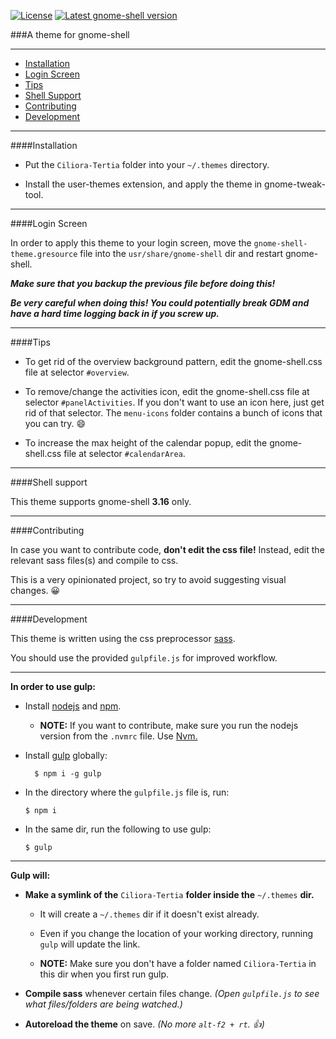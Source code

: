 [![ License ](https://img.shields.io/badge/license-GPLv3-blue.svg?style=flat-square)](LICENSE)
[![ Latest gnome-shell version ](https://img.shields.io/badge/gnome--shell-3.16-brightgreen.svg?style=flat-square)](#shell-support)

###A theme for gnome-shell

---

* [Installation](#installation)
* [Login Screen](#login-screen)
* [Tips](#tips)
* [Shell Support](#shell-support)
* [Contributing](#contributing)
* [Development](#development)

---

####Installation

* Put the `Ciliora-Tertia` folder into your `~/.themes` directory.

* Install the user-themes extension, and apply the theme in gnome-tweak-tool.

---

####Login Screen

In order to apply this theme to your login screen, move the `gnome-shell-theme.gresource` file into the `usr/share/gnome-shell` dir and restart gnome-shell.

**_Make sure that you backup the previous file before doing this!_**

**_Be very careful when doing this! You could potentially break GDM and have a hard time logging back in if you screw up._**

---

####Tips

* To get rid of the overview background pattern, edit the gnome-shell.css file at selector `#overview`.

* To remove/change the activities icon, edit the gnome-shell.css file at selector `#panelActivities`. If you don't want to use an icon here, just get rid of that selector. The `menu-icons` folder contains a bunch of icons that you can try. :smile:

* To increase the max height of the calendar popup, edit the gnome-shell.css file at selector `#calendarArea`.

---

####Shell support

This theme supports gnome-shell **3.16** only.

---

####Contributing

In case you want to contribute code, **don't edit the css file!** Instead, edit the relevant sass files(s) and compile to css.

This is a very opinionated project, so try to avoid suggesting visual changes. :grinning:

---

####Development

This theme is written using the css preprocessor [sass](http://sass-lang.com/).  

You should use the provided `gulpfile.js` for improved workflow.

---

**In order to use gulp:**

* Install [nodejs](https://nodejs.org/) and [npm](https://www.npmjs.com/).
    * **NOTE:** If you want to contribute, make sure you run the nodejs version from the `.nvmrc` file. Use [Nvm.](https://github.com/creationix/nvm)

* Install [gulp](http://gulpjs.com/) globally:

        $ npm i -g gulp

* In the directory where the `gulpfile.js` file is, run:

    ```
    $ npm i
    ```

* In the same dir, run the following to use gulp:

    ```
    $ gulp
    ```

---

**Gulp will:**

* **Make a symlink of the** `Ciliora-Tertia` **folder inside the** `~/.themes` **dir.**

    * It will create a `~/.themes` dir if it doesn't exist already.

    * Even if you change the location of your working directory, running `gulp` will update the link.

    * **NOTE:** Make sure you don't have a folder named `Ciliora-Tertia` in this dir when you first run gulp.

* **Compile sass** whenever certain files change. _(Open `gulpfile.js` to see what files/folders are being watched.)_

* **Autoreload the theme** on save. _(No more `alt-f2 + rt`. :+1:)_
